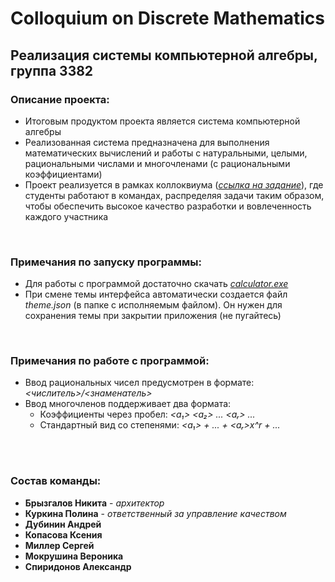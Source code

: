# Colloquium on Discrete Mathematics
## Реализация системы компьютерной алгебры, группа 3382

### Описание проекта:
- Итоговым продуктом проекта является система компьютерной алгебры
- Реализованная система предназначена для выполнения математических вычислений и работы с натуральными, целыми, рациональными числами и многочленами (с рациональными коэффициентами)
- Проект реализуется в рамках коллоквиума ([*ссылка на задание*](https://docs.google.com/document/d/1Dv_6AIhxg_3ezu6VMcEnMpyfRzgym9l8PmE4ULGfjgM/edit?tab=t.0)), где студенты работают в командах, распределяя задачи таким образом, чтобы обеспечить высокое качество разработки и вовлеченность каждого участника  
<br>

### Примечания по запуску программы:
- Для работы с программой достаточно скачать [*calculator.exe*](https://github.com/Brynik1/discrete_math/blob/main/calculator.exe)
- При смене темы интерфейса автоматически создается файл *theme.json* (в папке с исполняемым файлом). Он нужен для сохранения темы при закрытии приложения (не пугайтесь)
<br>

### Примечания по работе с программой:
- Ввод рациональных чисел предусмотрен в формате: *<числитель>/<знаменатель>*
- Ввод многочленов поддерживает два формата:
  - Коэффициенты через пробел: *<a₁> <a₂> ... <aᵣ> ...*
  - Стандартный вид со степенями: *<a₁> + ... + <aᵣ>x^r + ...*
 
<br><br>  

### Состав команды:
- **Брызгалов Никита** - *архитектор*  
- **Куркина Полина** - *ответственный за управление качеством*  
- **Дубинин Андрей**  
- **Копасова Ксения**  
- **Миллер Сергей**  
- **Мокрушина Вероника**  
- **Спиридонов Александр**
